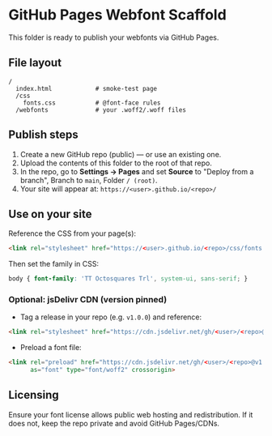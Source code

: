 # GitHub Pages Webfont Scaffold

This folder is ready to publish your webfonts via GitHub Pages.

## File layout
```
/
  index.html            # smoke-test page
  /css
    fonts.css           # @font-face rules
  /webfonts             # your .woff2/.woff files
```

## Publish steps
1. Create a new GitHub repo (public) — or use an existing one.
2. Upload the contents of this folder to the root of that repo.
3. In the repo, go to **Settings → Pages** and set **Source** to "Deploy from a branch", Branch to `main`, Folder `/ (root)`.
4. Your site will appear at: `https://<user>.github.io/<repo>/`

## Use on your site
Reference the CSS from your page(s):
```html
<link rel="stylesheet" href="https://<user>.github.io/<repo>/css/fonts.css">
```
Then set the family in CSS:
```css
body { font-family: 'TT Octosquares Trl', system-ui, sans-serif; }
```

### Optional: jsDelivr CDN (version pinned)
- Tag a release in your repo (e.g. `v1.0.0`) and reference:
```html
<link rel="stylesheet" href="https://cdn.jsdelivr.net/gh/<user>/<repo>@v1.0.0/css/fonts.css">
```
- Preload a font file:
```html
<link rel="preload" href="https://cdn.jsdelivr.net/gh/<user>/<repo>@v1.0.0/webfonts/TTOctosquaresTrl-Rg.woff2"
      as="font" type="font/woff2" crossorigin>
```

## Licensing
Ensure your font license allows public web hosting and redistribution. If it does not, keep the repo private and avoid GitHub Pages/CDNs.